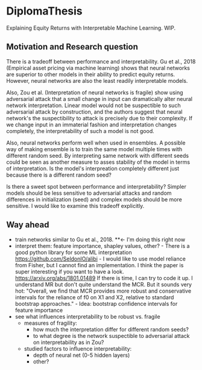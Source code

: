 # DiplomaThesis
Explaining Equity Returns with Interpretable Machine Learning. WIP.

## Motivation and Research question
There is a tradeoff between performance and interpretability. Gu et al., 2018 (Empirical asset pricing via machine learning) shows that neural networks are superior to other models in their ability to predict equity returns. However, neural networks are also the least readily interpretable models. 

Also, Zou et al. (Interpretation of neural networks is fragile) show using adversarial attack that a small change in input can dramatically alter neural network interpretation. Linear model would not be suspectible to such adversarial attack by construction, and the authors suggest that neural network's the suspectibility to attack is precisely due to their complexity. If we change input in an immaterial fashion and interpretation changes completely, the interpretability of such a model is not good.  

Also, neural networks perform well when used in ensembles. A possible way of making ensemble is to train the same model multiple times with different random seed. By interpreting same network with different seeds could be seen as another measure to asses stability of the model in terms of interpretation. Is the model's interpreation completely different just because there is a different random seed? 

Is there a sweet spot between performance and interpretability? Simpler models should be less sensitive to adversarial attacks and random differences in initialization (seed) and complex models should be more sensitive. I would like to examine this tradeoff explicitly. 


## Way ahead 
- train networks similar to Gu et al., 2018. **<- I'm doing this right now
- interpret them: feature importance, shapley values, other?
       - There is a good python library for some ML interpretation https://github.com/SeldonIO/alibi
       - I would like to use model reliance from Fisher, but I cannot find an implementation. I think the paper is super interesting if you want to have a look. https://arxiv.org/abs/1801.01489 If there is time, I can try to code it up. I understand MR but don't quite understand the MCR. But it sounds very hot: "Overall, we find that MCR provides more robust and conservative intervals for the reliance of f0 on X1 and X2, relative to standard bootstrap approaches."
       - Idea: bootstrap confidence intervals for feature importance 
- see what influences interpretability to be robust vs. fragile  
  - measures of fragility: 
       - how much the interpretation differ for different random seeds? 
       - to what degree is the network suspectible to adversarial attack on interpretability as in Zou? 
  - studied factors to influence interpretability: 
      - depth of neural net (0-5 hidden layers)
      - other?

